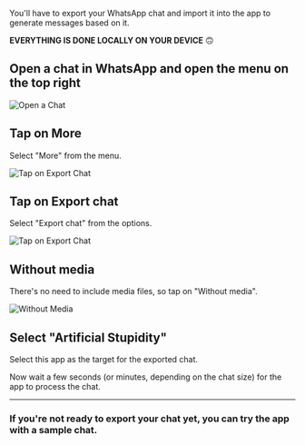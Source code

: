 You'll have to export your WhatsApp chat and import it into the app to generate messages based on it.

**EVERYTHING IS DONE LOCALLY ON YOUR DEVICE** 🙃

## Open a chat in WhatsApp and open the menu on the top right

![Open a Chat](resource:assets/images/android_1.webp)

## Tap on More

Select "More" from the menu.

![Tap on Export Chat](resource:assets/images/android_2.webp)

## Tap on Export chat

Select "Export chat" from the options.

![Tap on Export Chat](resource:assets/images/android_3.webp)

## Without media

There's no need to include media files, so tap on "Without media".

![Without Media](resource:assets/images/android_4.webp)

## Select "Artificial Stupidity"

Select this app as the target for the exported chat.

Now wait a few seconds (or minutes, depending on the chat size)
for the app to process the chat.

---

### If you're not ready to export your chat yet, you can try the app with a sample chat.
